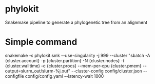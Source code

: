 # phylokit
Snakemake pipeline to generate a phylogenetic tree from an alignment 

# Simple command
snakemake -s phylokit.smk --use-singularity -j 999 --cluster "sbatch -A {cluster.account} -p {cluster.partition} -N {cluster.nodes}  -t {cluster.walltime} -c {cluster.procs} --mem-per-cpu {cluster.pmem}  --output=slurm_out/slurm-%j.out" --cluster-config config/cluster.json --configfile config/config.yaml --latency-wait 1000